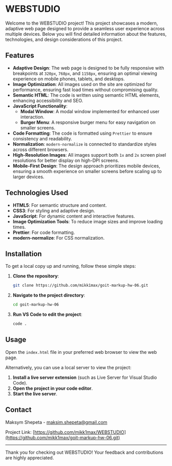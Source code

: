 # WEBSTUDIO

Welcome to the WEBSTUDIO project! This project showcases a modern, adaptive web page designed to provide a seamless user experience across multiple devices. Below you will find detailed information about the features, technologies, and design considerations of this project.

## Features

- **Adaptive Design**: The web page is designed to be fully responsive with breakpoints at `320px`, `768px`, and `1158px`, ensuring an optimal viewing experience on mobile phones, tablets, and desktops.
- **Image Optimization**: All images used on the site are optimized for performance, ensuring fast load times without compromising quality.
- **Semantic HTML**: The code is written using semantic HTML elements, enhancing accessibility and SEO.
- **JavaScript Functionality**:
  - **Modal Window**: A modal window implemented for enhanced user interaction.
  - **Burger Menu**: A responsive burger menu for easy navigation on smaller screens.
- **Code Formatting**: The code is formatted using `Prettier` to ensure consistency and readability.
- **Normalization**: `modern-normalize` is connected to standardize styles across different browsers.
- **High-Resolution Images**: All images support both `1x` and `2x` screen pixel resolutions for better display on high-DPI screens.
- **Mobile-First Design**: The design approach prioritizes mobile devices, ensuring a smooth experience on smaller screens before scaling up to larger devices.

## Technologies Used

- **HTML5**: For semantic structure and content.
- **CSS3**: For styling and adaptive design.
- **JavaScript**: For dynamic content and interactive features.
- **Image Optimization Tools**: To reduce image sizes and improve loading times.
- **Prettier**: For code formatting.
- **modern-normalize**: For CSS normalization.

## Installation

To get a local copy up and running, follow these simple steps:

1. **Clone the repository**:
    ```bash
    git clone https://github.com/mikk1max/goit-markup-hw-06.git
    ```
2. **Navigate to the project directory**:
    ```bash
    cd goit-markup-hw-06
    ```
3. **Run VS Code to edit the project**:
    ```bash
    code .
    ```

## Usage

Open the `index.html` file in your preferred web browser to view the web page.

Alternatively, you can use a local server to view the project:

1. **Install a live server extension** (such as Live Server for Visual Studio Code).
2. **Open the project in your code editor**.
3. **Start the live server**.

## Contact

Maksym Shepeta - [maksim.shepeta@gmail.com](mailto:maksim.shepeta@gmail.com)

Project Link: [https://github.com/mikk1max/WEBSTUDIO](https://github.com/mikk1max/goit-markup-hw-06.git)

---

Thank you for checking out WEBSTUDIO! Your feedback and contributions are highly appreciated.
